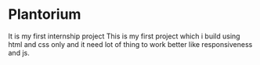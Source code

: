 # Plantorium
It is my first internship project
This is my first project which i build using html and css only and it need lot of thing to work better like responsiveness and js.
